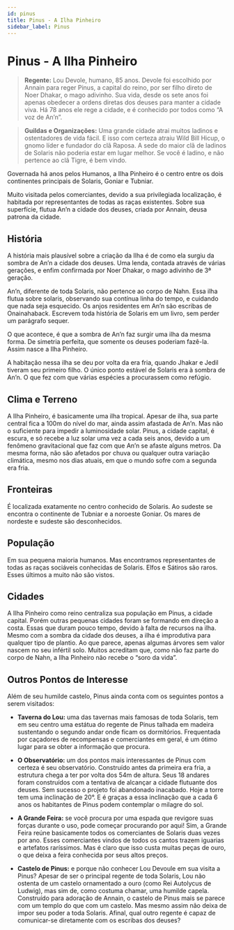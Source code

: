 ```yaml
---
id: pinus
title: Pinus - A Ilha Pinheiro
sidebar_label: Pinus
---
```

# Pinus - A Ilha Pinheiro
<!-- ![Docas de Pinus](../../assets/img/Docas_Pinus_k.jpg) -->
> **Regente:** Lou Devole, humano, 85 anos.
> Devole foi escolhido por Annain para reger Pinus, a capital do reino, por ser filho direto de Noer Dhakar, o mago adivinho. Sua vida, desde os sete anos foi apenas obedecer a ordens diretas dos deuses para manter a cidade viva. Há 78 anos ele rege a cidade, e é conhecido por todos como “A voz de An’n”.

> **Guildas e Organizações:** Uma grande cidade atrai muitos ladinos e ostentadores de vida fácil. E isso com certeza atraiu Wild Bill Hicup, o gnomo líder e fundador do clã Raposa. A sede do maior clã de ladinos de Solaris não poderia estar em lugar melhor. Se você é ladino, e não pertence ao clã Tigre, é bem vindo.


Governada há anos pelos Humanos, a Ilha Pinheiro é o centro entre os dois continentes principais de Solaris, Goniar e Tubniar.

Muito visitada pelos comerciantes, devido a sua privilegiada localização, é habitada por representantes de todas as raças existentes. Sobre sua superfície, flutua An’n a cidade dos deuses, criada por Annain, deusa patrona da cidade.

## História

A história mais plausível sobre a criação da Ilha é de como ela surgiu da sombra de An’n a cidade dos deuses. Uma lenda, contada através de várias gerações, e enfim confirmada por Noer Dhakar, o mago adivinho de 3ª geração.

An’n, diferente de toda Solaris, não pertence ao corpo de Nahn. Essa ilha flutua sobre solaris, observando sua contínua linha do tempo, e cuidando que nada seja esquecido. Os anjos residentes em An’n são escribas de Onainahaback. Escrevem toda história de Solaris em um livro, sem perder um parágrafo sequer.

O que acontece, é que a sombra de An’n faz surgir uma ilha da mesma forma. De simetria perfeita, que somente os deuses poderiam fazê-la. Assim nasce a Ilha Pinheiro.

A habitação nessa ilha se deu por volta da era fria, quando Jhakar e Jedil tiveram seu primeiro filho. O único ponto estável de Solaris era à sombra de An’n. O que fez com que várias espécies a procurassem como refúgio.

## Clima e Terreno

A Ilha Pinheiro, é basicamente uma ilha tropical. Apesar de ilha, sua parte central fica a 100m do nível do mar, ainda assim afastada de An’n. Mas não o suficiente para impedir a luminosidade solar. Pinus, a cidade capital, é escura, e só recebe a luz solar uma vez a cada seis anos, devido a um fenômeno gravitacional que faz com que An’n se afaste alguns metros. Da mesma forma, não são afetados por chuva ou qualquer outra variação climática, mesmo nos dias atuais, em que o mundo sofre com a segunda era fria.

## Fronteiras

É localizada exatamente no centro conhecido de Solaris. Ao sudeste se encontra o continente de Tubniar e a noroeste Goniar. Os mares de nordeste e sudeste são desconhecidos.

## População

Em sua pequena maioria humanos. Mas encontramos representantes de todas as raças sociáveis conhecidas de Solaris. Elfos e Sátiros são raros. Esses últimos a muito não são vistos.

## Cidades

A Ilha Pinheiro como reino centraliza sua população em Pinus, a cidade capital. Porém outras pequenas cidades foram se formando em direção a costa. Essas que duram pouco tempo, devido à falta de recursos na ilha. Mesmo com a sombra da cidade dos deuses, a ilha é improdutiva para qualquer tipo de plantio. Ao que parece, apenas algumas árvores sem valor nascem no seu infértil solo. Muitos acreditam que, como não faz parte do corpo de Nahn, a Ilha Pinheiro não recebe o “soro da vida”.

## Outros Pontos de Interesse

Além de seu humilde castelo, Pinus ainda conta com os seguintes pontos a serem visitados:
* **Taverna do Lou:** uma das tavernas mais famosas de toda Solaris, tem em seu centro uma estátua do regente de Pinus talhada em madeira sustentando o segundo andar onde ficam os dormitórios. Frequentada por caçadores de recompensas e comerciantes em geral, é um ótimo lugar para se obter a informação que procura.

* **O Observatório:** um dos pontos mais interessantes de Pinus com certeza é seu observatório. Construído antes da primeira era fria, a estrutura chega a ter por volta dos 54m de altura. Seus 18 andares foram construídos com a tentativa de alcançar a cidade flutuante dos deuses. Sem sucesso o projeto foi abandonado inacabado. Hoje a torre tem uma inclinação de 20°. E é graças a essa inclinação que a cada 6 anos os habitantes de Pinus podem contemplar o milagre do sol.

* **A Grande Feira:** se você procura por uma espada que revigore suas forças durante o uso, pode começar procurando por aqui! Sim, a Grande Feira reúne basicamente todos os comerciantes de Solaris duas vezes por ano. Esses comerciantes vindos de todos os cantos trazem iguarias e artefatos raríssimos. Mas é claro que isso custa muitas peças de ouro, o que deixa a feira conhecida por seus altos preços.

* **Castelo de Pinus:** e porque não conhecer Lou Devoule em sua visita a Pinus? Apesar de ser o principal regente de toda Solaris, Lou não ostenta de um castelo ornamentado a ouro (como Rei Autolycus de Ludwig), mas sim de, como costuma chamar, uma humilde capela. Construído para adoração de Annain, o castelo de Pinus mais se parece com um templo do que com um castelo. Mas mesmo assim não deixa de impor seu poder a toda Solaris. Afinal, qual outro regente é capaz de comunicar-se diretamente com os escribas dos deuses?
